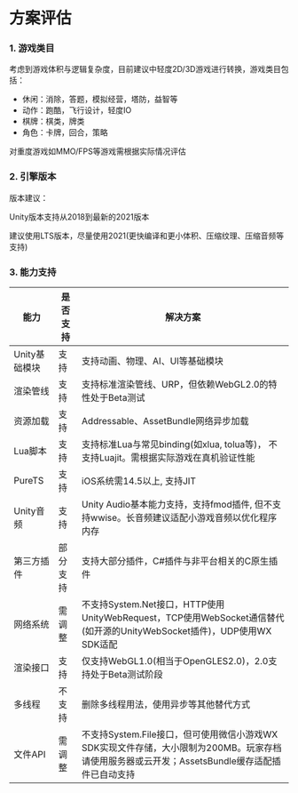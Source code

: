 # 方案评估

### 1. 游戏类目
考虑到游戏体积与逻辑复杂度，目前建议中轻度2D/3D游戏进行转换，游戏类目包括：
* 休闲：消除，答题，模拟经营，塔防，益智等
* 动作：跑酷，飞行设计，轻度IO
* 棋牌：棋类，牌类
* 角色：卡牌，回合，策略

对重度游戏如MMO/FPS等游戏需根据实际情况评估  


### 2. 引擎版本

版本建议：

Unity版本支持从2018到最新的2021版本

建议使用LTS版本，尽量使用2021(更快编译和更小体积、压缩纹理、压缩音频等支持)
 

### 3. 能力支持
| 能力 |是否支持  |解决方案  |
| --- | --- |--- |
| Unity基础模块 |支持 |支持动画、物理、AI、UI等基础模块|
| 渲染管线 |支持 |支持标准渲染管线、URP，但依赖WebGL2.0的特性处于Beta测试|
| 资源加载  | 支持 | Addressable、AssetBundle网络异步加载 |
| Lua脚本 |支持 |支持标准Lua与常见binding(如xlua, tolua等)， 不支持Luajit。需根据实际游戏在真机验证性能|
| PureTS |支持 | iOS系统需14.5以上, 支持JIT|
| Unity音频 |支持 |Unity Audio基本能力支持，支持fmod插件, 但不支持wwise。长音频建议适配小游戏音频以优化程序内存
| 第三方插件 |部分支持 |支持大部分插件，C#插件与非平台相关的C原生插件|
| 网络系统  | 需调整 |不支持System.Net接口，HTTP使用UnityWebRequest，TCP使用WebSocket通信替代(如开源的UnityWebSocket插件)，UDP使用WX SDK适配|
| 渲染接口 | 支持 |仅支持WebGL1.0(相当于OpenGLES2.0)，2.0支持处于Beta测试阶段|
| 多线程  | 不支持 | 删除多线程用法，使用异步等其他替代方式 |
| 文件API | 需调整 |不支持System.File接口，但可使用微信小游戏WX SDK实现文件存储，大小限制为200MB。玩家存档请使用服务器或云开发；AssetsBundle缓存适配插件已自动支持|



 
